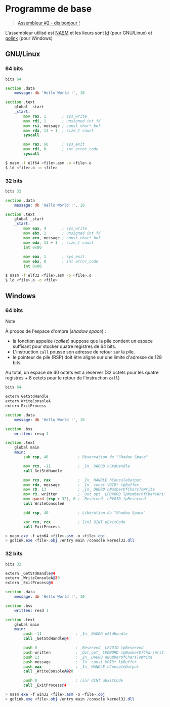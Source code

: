 # Programme de base

> [Assembleur #2 - dis bonjour !](https://www.youtube.com/watch?v=22UPjfgyRzI)

L'assembleur utilisé est [NASM](https://nasm.us/) et les lieurs sont [ld](https://www.gnu.org/software/binutils/) (pour GNU/Linux) et [golink](http://godevtool.com/) (pour Windows)

## GNU/Linux

### 64 bits

```asm
bits 64

section .data
    message: db 'Hello World !', 10

section .text
    global _start
    _start:
        mov rax, 1       ; sys_write
        mov rdi, 1       ; unsigned int fd
        mov rsi, message ; const char* buf
        mov rdx, 13 + 1  ; size_t count
        syscall

        mov rax, 60      ; sys_exit
        mov rdi, 0       ; int error_code
        syscall
```
```bash
$ nasm -f elf64 <file>.asm -o <file>.o
$ ld <file>.o -o <file>
```

### 32 bits

```asm
bits 32

section .data
    message: db 'Hello World !', 10

section .text
    global _start
    _start:
        mov eax, 4       ; sys_write
        mov ebx, 1       ; unsigned int fd
        mov ecx, message ; const char* buf
        mov edx, 13 + 1  ; size_t count
        int 0x80
        
        mov eax, 1       ; sys_exit
        mov ebx, 0       ; int error_code
        int 0x80
```
```bash
$ nasm -f elf32 <file>.asm -o <file>.o
$ ld <file>.o -o <file>
```

## Windows

### 64 bits

> [!NOTE]
> À propos de l'espace d'ombre (_shadow space_) :
> 
> - la fonction appelée (_callee_) suppose que la pile contient un espace suffisant pour stocker quatre registres de 64 bits.
> - L'instruction `call` pousse son adresse de retour sur la pile.
> - le pointeur de pile (RSP) doit être aligné sur une limite d'adresse de 128 bits.
> 
> Au total, un espace de 40 octets est à réserver (32 octets pour les quatre registres + 8 octets pour le retour de l'instruction `call`)

```asm
bits 64

extern GetStdHandle
extern WriteConsoleA
extern ExitProcess

section .data
    message: db 'Hello World !', 10

section .bss
    written: resq 1

section .text
    global main
    main:
        sub rsp, 40             ; Réservation du "Shadow Space"

        mov rcx, -11            ; _In_ DWORD nStdHandle
        call GetStdHandle

        mov rcx, rax            ; _In_ HANDLE hConsoleOutput
        mov rdx, message        ; _In_ const VOID* lpBuffer
        mov r8, 13              ; _In_ DWORD nNumberOfCharsToWrite
        mov r9, written         ; _Out_opt_ LPDWORD lpNumberOfCharsWritten
        mov qword [rsp + 32], 0 ; _Reserved_ LPVOID lpReserved
        call WriteConsoleA

        add rsp, 40             ; Libération du "Shadow Space"

        xor rcx, rcx            ; [in] UINT uExitCode
        call ExitProcess
```
```powershell
> nasm.exe -f win64 <file>.asm -o <file>.obj
> golink.exe <file>.obj /entry main /console kernel32.dll
```

### 32 bits

```asm
bits 32

extern _GetStdHandle@4
extern _WriteConsoleA@20
extern _ExitProcess@4

section .data
	message: db 'Hello World !', 10

section .bss
	written: resd 1

section .text
    global main
    main:
        push -11               ; _In_ DWORD nStdHandle
        call _GetStdHandle@4

        push 0                 ; _Reserved_ LPVOID lpReserved
        push written           ; _Out_opt_ LPDWORD lpNumberOfCharsWritten
        push 13                ; _In_ DWORD nNumberOfCharsToWrite
        push message           ; _In_ const VOID* lpBuffer
        push eax               ; _In_ HANDLE hConsoleOutput
        call _WriteConsoleA@20

        push 0                 ; [in] UINT uExitCode
        call _ExitProcess@4
```
```powershell
> nasm.exe -f win32 <file>.asm -o <file>.obj
> golink.exe <file>.obj /entry main /console kernel32.dll
```
